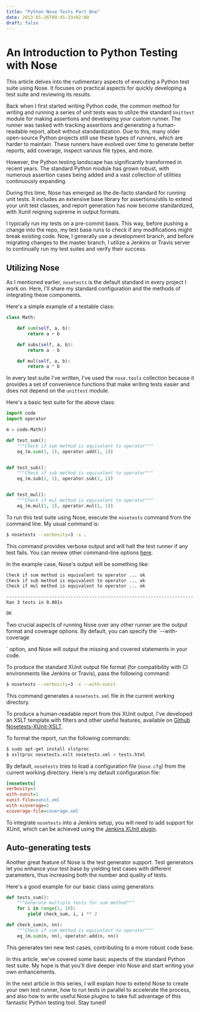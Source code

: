 ```yaml
---
title: "Python Nose Tests Part One"
date: 2013-05-26T09:45:33+02:00
draft: false
---
```


# An Introduction to Python Testing with Nose

This article delves into the rudimentary aspects of executing a Python test suite using Nose. It focuses on practical aspects for quickly developing a test suite and reviewing its results.

Back when I first started writing Python code, the common method for writing and running a series of unit tests was to utilize the standard `Unittest` module for making assertions and developing your custom runner. The runner was tasked with tracking assertions and generating a human-readable report, albeit without standardization. Due to this, many older open-source Python projects still use these types of runners, which are harder to maintain. These runners have evolved over time to generate better reports, add coverage, inspect various file types, and more.

However, the Python testing landscape has significantly transformed in recent years. The standard Python module has grown robust, with numerous assertion cases being added and a vast collection of utilities continuously expanding.

During this time, Nose has emerged as the de-facto standard for running unit tests. It includes an extensive base library for assertions/utils to extend your unit test classes, and report generation has now become standardized, with Xunit reigning supreme in output formats.

I typically run my tests on a pre-commit basis. This way, before pushing a change into the repo, my test base runs to check if any modifications might break existing code. Now, I generally use a development branch, and before migrating changes to the master branch, I utilize a Jenkins or Travis server to continually run my test suites and verify their success.

## Utilizing Nose

As I mentioned earlier, `nosetests` is the default standard in every project I work on. Here, I'll share my standard configuration and the methods of integrating these components.

Here's a simple example of a testable class:

```python
class Math:

    def sum(self, a, b):  
        return a + b

    def subs(self, a, b):
        return a - b

    def mul(self, a, b):  
        return a * b
```

In every test suite I've written, I've used the `nose.tools` collection because it provides a set of convenience functions that make writing tests easier and does not depend on the `unittest` module.

Here's a basic test suite for the above class:

```python
import code  
import operator

m = code.Math()

def test_sum():  
    """Check if sum method is equivalent to operator"""
    eq_(m.sum(1, 1), operator.add(1, 1))


def test_sub():  
    """Check if sub method is equivalent to operator"""
    eq_(m.sub(2, 1), operator.sub(2, 1))


def test_mul():  
    """Check if mul method is equivalent to operator"""
    eq_(m.mul(1, 1), operator.mul(1, 1))
```

To run this test suite using Nose, execute the `nosetests` command from the command line. My usual command is:

```bash
$ nosetests --verbosity=3 -x . 
```

This command provides verbose output and will halt the test runner if any test fails. You can review other command-line options [here](https://nose.readthedocs.io/en/latest/man.html).

In the example case, Nose's output will be something like:

```bash
Check if sum method is equivalent to operator ... ok  
Check if sub method is equivalent to operator ... ok  
Check if mul method is equivalent to operator ... ok

----------------------------------------------------------------------
Ran 3 tests in 0.001s

OK  
```

Two crucial aspects of running Nose over any other runner are the output format and coverage options. By default, you can specify the `--with-coverage

` option, and Nose will output the missing and covered statements in your code.

To produce the standard XUnit output file format (for compatibility with CI environments like Jenkins or Travis), pass the following command:

```bash
$ nosetests --verbosity=3 -x --with-xunit 
```

This command generates a `nosetests.xml` file in the current working directory.

To produce a human-readable report from this XUnit output, I've developed an XSLT template with filters and other useful features, available on [Github Nosetests-XUnit-XSLT](https://github.com/niedbalski/nosetest-xunit-xslt).

To format the report, run the following commands:

```bash
$ sudo apt-get install xlstproc
$ xsltproc nosetests.xslt nosetests.xml > tests.html
```

By default, `nosetests` tries to load a configuration file (`nose.cfg`) from the current working directory. Here's my default configuration file:

```ini
[nosetests]
verbosity=3  
with-xunit=1  
xunit-file=xunit.xml  
with-xcoverage=1  
xcoverage-file=coverage.xml  
```

To integrate `nosetests` into a Jenkins setup, you will need to add support for XUnit, which can be achieved using the [Jenkins XUnit plugin](https://plugins.jenkins.io/xunit/).

## Auto-generating tests

Another great feature of Nose is the test generator support. Test generators let you enhance your test base by yielding test cases with different parameters, thus increasing both the number and quality of tests.

Here's a good example for our basic class using generators:

```python
def tests_sum():  
    """Generate multiple tests for sum method"""
    for i in range(1, 10):
        yield check_sum, i, i ** 2

def check_sum(n, nn):  
    """Check if sum method is equivalent to operator"""
    eq_(m.sum(n, nn), operator.add(n, nn))
```

This generates ten new test cases, contributing to a more robust code base.

In this article, we've covered some basic aspects of the standard Python test suite. My hope is that you'll dive deeper into Nose and start writing your own enhancements.

In the next article in this series, I will explain how to extend Nose to create your own test runner, how to run tests in parallel to accelerate the process, and also how to write useful Nose plugins to take full advantage of this fantastic Python testing tool. Stay tuned!
